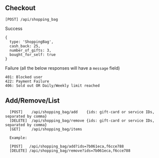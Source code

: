 Checkout
--------

```
[POST] /api/shopping_bag
```

Success

```
{ 
  type: 'ShoppingBag', 
  cash_back: 25, 
  number_of_gifts: 3,
  bought_for_self: true
}
```

Failure (all the below responses will have a `message` field)

```
401: Blocked user
422: Payment Failure
406: Sold out OR Daily/Weekly limit reached
```

Add/Remove/List
---------------

```
  [POST]    /api/shopping_bag/add    {ids: gift-card or service IDs, separated by comma}
  [DELETE]  /api/shopping_bag/remove {ids: gift-card or service IDs, separated by comma}
  [GET]     /api/shopping_bag/items
  
  Example: 
  
  [POST]   /api/shopping_bag/add?ids=7b061eca,f6cce788
  [DELETE] /api/shopping_bag/remove?ids=7b061eca,f6cce788
```
